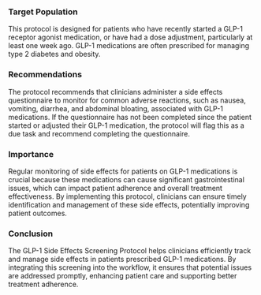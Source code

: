 ### Target Population
This protocol is designed for patients who have recently started a GLP-1 receptor agonist medication, or have had a dose adjustment, particularly at least one week ago. GLP-1 medications are often prescribed for managing type 2 diabetes and obesity.
### Recommendations
The protocol recommends that clinicians administer a side effects questionnaire to monitor for common adverse reactions, such as nausea, vomiting, diarrhea, and abdominal bloating, associated with GLP-1 medications. If the questionnaire has not been completed since the patient started or adjusted their GLP-1 medication, the protocol will flag this as a due task and recommend completing the questionnaire.
### Importance
Regular monitoring of side effects for patients on GLP-1 medications is crucial because these medications can cause significant gastrointestinal issues, which can impact patient adherence and overall treatment effectiveness. By implementing this protocol, clinicians can ensure timely identification and management of these side effects, potentially improving patient outcomes.
### Conclusion
The GLP-1 Side Effects Screening Protocol helps clinicians efficiently track and manage side effects in patients prescribed GLP-1 medications. By integrating this screening into the workflow, it ensures that potential issues are addressed promptly, enhancing patient care and supporting better treatment adherence.
